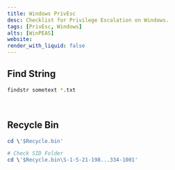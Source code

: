 ```yaml
---
title: Windows PrivEsc
desc: Checklist for Privilege Escalation on Windows.
tags: [PrivEsc, Windows]
alts: [WinPEAS]
website:
render_with_liquid: false
---
```


## Find String

```sh
findstr sometext *.txt
```

<br />

## Recycle Bin

```powershell
cd \'$Recycle.bin'

# Check SID Folder
cd \'$Recycle.bin\S-1-5-21-198...334-1001'
```